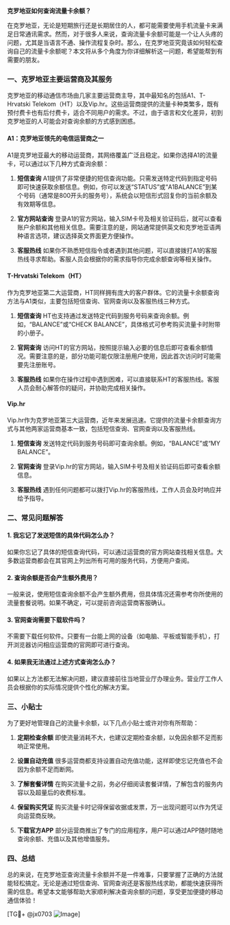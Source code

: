 **克罗地亚如何查询流量卡余额？**

在克罗地亚，无论是短期旅行还是长期居住的人，都可能需要使用手机流量卡来满足日常通讯需求。然而，对于很多人来说，查询流量卡余额可能是一个让人头疼的问题，尤其是当语言不通、操作流程复杂时。那么，在克罗地亚究竟该如何轻松查询自己的流量卡余额呢？本文将从多个角度为你详细解析这一问题，希望能帮到有需要的朋友。

### 一、克罗地亚主要运营商及其服务

克罗地亚的移动通信市场由几家主要运营商主导，其中最知名的包括A1、T-Hrvatski Telekom（HT）以及Vip.hr。这些运营商提供的流量卡种类繁多，既有预付费卡也有后付费卡，适合不同用户的需求。不过，由于语言和文化差异，初到克罗地亚的人可能会对查询余额的方式感到困惑。

#### A1：克罗地亚领先的电信运营商之一
A1是克罗地亚最大的移动运营商，其网络覆盖广泛且稳定。如果你选择A1的流量卡，可以通过以下几种方式查询余额：

1. **短信查询**
   A1提供了非常便捷的短信查询功能。只需发送特定代码到指定号码即可快速获取余额信息。例如，你可以发送“STATUS”或“A1BALANCE”到某个号码（通常是800开头的服务号），系统会以短信形式回复你的当前余额及有效期等信息。

2. **官方网站查询**
   登录A1的官方网站，输入SIM卡号及相关验证码后，就可以查看账户余额和其他相关信息。需要注意的是，网站通常提供英文和克罗地亚语两种语言选项，建议选择英文界面更方便操作。

3. **客服热线**
   如果你不熟悉短信指令或者遇到其他问题，可以直接拨打A1的客服热线寻求帮助。客服人员会根据你的需求指导你完成余额查询等相关操作。

#### T-Hrvatski Telekom（HT）
作为克罗地亚第二大运营商，HT同样拥有庞大的客户群体。它的流量卡余额查询方法与A1类似，主要包括短信查询、官网查询以及客服热线三种方式。

1. **短信查询**
   HT也支持通过发送特定代码到服务号码来查询余额。例如，“BALANCE”或“CHECK BALANCE”，具体格式可参考购买流量卡时附带的小册子。

2. **官网查询**
   访问HT的官方网站，按照提示输入必要的信息后即可查看余额情况。需要注意的是，部分功能可能仅限注册用户使用，因此首次访问时可能需要先注册账号。

3. **客服热线**
   如果你在操作过程中遇到困难，可以直接联系HT的客服热线。客服人员会耐心解答你的疑问，并协助完成相关操作。

#### Vip.hr
Vip.hr作为克罗地亚第三大运营商，近年来发展迅速。它提供的流量卡余额查询方式与其他两家运营商基本一致，包括短信查询、官网查询以及客服热线。

1. **短信查询**
   发送特定代码到服务号码即可查询余额。例如，“BALANCE”或“MY BALANCE”。

2. **官网查询**
   登录Vip.hr的官方网站，输入SIM卡号及相关验证码后即可查看余额信息。

3. **客服热线**
   遇到任何问题都可以拨打Vip.hr的客服热线，工作人员会及时响应并给予指导。

### 二、常见问题解答

#### 1. 我忘记了发送短信的具体代码怎么办？
如果你忘记了具体的短信查询代码，可以通过运营商的官方网站查找相关信息。大多数运营商都会在其官网上列出所有可用的服务代码，方便用户查阅。

#### 2. 查询余额是否会产生额外费用？
一般来说，使用短信查询余额不会产生额外费用，但具体情况还需参考你所使用的流量套餐说明。如果不确定，可以提前咨询运营商客服确认。

#### 3. 官网查询需要下载软件吗？
不需要下载任何软件。只要有一台能上网的设备（如电脑、平板或智能手机），打开浏览器访问相应运营商的官网即可进行查询。

#### 4. 如果我无法通过上述方式查询怎么办？
如果以上方法都无法解决问题，建议直接前往当地营业厅办理业务。营业厅工作人员会根据你的实际情况提供个性化的解决方案。

### 三、小贴士

为了更好地管理自己的流量卡余额，以下几点小贴士或许对你有所帮助：

1. **定期检查余额**
   即使流量消耗不大，也建议定期检查余额，以免因余额不足而影响正常使用。

2. **设置自动充值**
   很多运营商都支持设置自动充值功能，这样即使忘记充值也不会因为余额不足而断网。

3. **了解套餐详情**
   在购买流量卡之前，务必仔细阅读套餐详情，了解包含的服务内容以及超量后的收费标准。

4. **保留购买凭证**
   购买流量卡时记得保留收据或发票，万一出现问题可以作为凭证向运营商反映。

5. **下载官方APP**
   部分运营商推出了专门的应用程序，用户可以通过APP随时随地查询余额、充值以及其他增值服务。

### 四、总结

总的来说，在克罗地亚查询流量卡余额并不是一件难事，只要掌握了正确的方法就能轻松搞定。无论是通过短信查询、官网查询还是客服热线求助，都能快速获得所需的信息。希望本文能够帮助大家顺利解决查询余额的问题，享受更加便捷的移动通信体验！

[TG💪+ @jx0703 ![Image](https://github.com/user-attachments/assets/dbca1d08-cadb-493c-b0ec-ad6f7a83f270)]